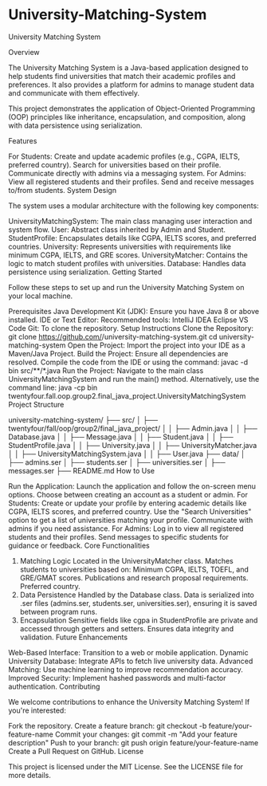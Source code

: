 # University-Matching-System
University Matching System

Overview

The University Matching System is a Java-based application designed to help students find universities that match their academic profiles and preferences. It also provides a platform for admins to manage student data and communicate with them effectively.

This project demonstrates the application of Object-Oriented Programming (OOP) principles like inheritance, encapsulation, and composition, along with data persistence using serialization.

Features

For Students:
Create and update academic profiles (e.g., CGPA, IELTS, preferred country).
Search for universities based on their profile.
Communicate directly with admins via a messaging system.
For Admins:
View all registered students and their profiles.
Send and receive messages to/from students.
System Design

The system uses a modular architecture with the following key components:

UniversityMatchingSystem: The main class managing user interaction and system flow.
User: Abstract class inherited by Admin and Student.
StudentProfile: Encapsulates details like CGPA, IELTS scores, and preferred countries.
University: Represents universities with requirements like minimum CGPA, IELTS, and GRE scores.
UniversityMatcher: Contains the logic to match student profiles with universities.
Database: Handles data persistence using serialization.
Getting Started

Follow these steps to set up and run the University Matching System on your local machine.

Prerequisites
Java Development Kit (JDK): Ensure you have Java 8 or above installed.
IDE or Text Editor: Recommended tools:
IntelliJ IDEA
Eclipse
VS Code
Git: To clone the repository.
Setup Instructions
Clone the Repository:
git clone https://github.com/<YourGitHubUsername>/university-matching-system.git
cd university-matching-system
Open the Project:
Import the project into your IDE as a Maven/Java Project.
Build the Project:
Ensure all dependencies are resolved.
Compile the code from the IDE or using the command:
javac -d bin src/**/*.java
Run the Project:
Navigate to the main class UniversityMatchingSystem and run the main() method.
Alternatively, use the command line:
java -cp bin twentyfour.fall.oop.group2.final_java_project.UniversityMatchingSystem
Project Structure

university-matching-system/
├── src/
│   ├── twentyfour/fall/oop/group2/final_java_project/
│   │   ├── Admin.java
│   │   ├── Database.java
│   │   ├── Message.java
│   │   ├── Student.java
│   │   ├── StudentProfile.java
│   │   ├── University.java
│   │   ├── UniversityMatcher.java
│   │   ├── UniversityMatchingSystem.java
│   │   ├── User.java
├── data/
│   ├── admins.ser
│   ├── students.ser
│   ├── universities.ser
│   ├── messages.ser
├── README.md
How to Use

Run the Application:
Launch the application and follow the on-screen menu options.
Choose between creating an account as a student or admin.
For Students:
Create or update your profile by entering academic details like CGPA, IELTS scores, and preferred country.
Use the "Search Universities" option to get a list of universities matching your profile.
Communicate with admins if you need assistance.
For Admins:
Log in to view all registered students and their profiles.
Send messages to specific students for guidance or feedback.
Core Functionalities

1. Matching Logic
Located in the UniversityMatcher class.
Matches students to universities based on:
Minimum CGPA, IELTS, TOEFL, and GRE/GMAT scores.
Publications and research proposal requirements.
Preferred country.
2. Data Persistence
Handled by the Database class.
Data is serialized into .ser files (admins.ser, students.ser, universities.ser), ensuring it is saved between program runs.
3. Encapsulation
Sensitive fields like cgpa in StudentProfile are private and accessed through getters and setters.
Ensures data integrity and validation.
Future Enhancements

Web-Based Interface: Transition to a web or mobile application.
Dynamic University Database: Integrate APIs to fetch live university data.
Advanced Matching: Use machine learning to improve recommendation accuracy.
Improved Security: Implement hashed passwords and multi-factor authentication.
Contributing

We welcome contributions to enhance the University Matching System! If you're interested:

Fork the repository.
Create a feature branch:
git checkout -b feature/your-feature-name
Commit your changes:
git commit -m "Add your feature description"
Push to your branch:
git push origin feature/your-feature-name
Create a Pull Request on GitHub.
License

This project is licensed under the MIT License. See the LICENSE file for more details.
